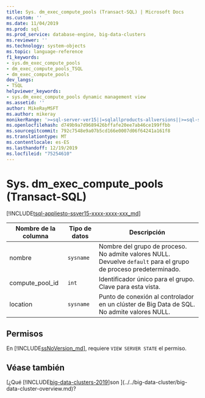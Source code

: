 ```yaml
---
title: Sys. dm_exec_compute_pools (Transact-SQL) | Microsoft Docs
ms.custom: ''
ms.date: 11/04/2019
ms.prod: sql
ms.prod_service: database-engine, big-data-clusters
ms.reviewer: ''
ms.technology: system-objects
ms.topic: language-reference
f1_keywords:
- sys.dm_exec_compute_pools
- dm_exec_compute_pools_TSQL
- dm_exec_compute_pools
dev_langs:
- TSQL
helpviewer_keywords:
- sys.dm_exec_compute_pools dynamic management view
ms.assetid: ''
author: MikeRayMSFT
ms.author: mikeray
monikerRange: '>=sql-server-ver15||=sqlallproducts-allversions||>=sql-server-linux-2017'
ms.openlocfilehash: d749b9a7d9689426bffafe20ee7ab46ce199ffbb
ms.sourcegitcommit: 792c7548e9a07b5cd166e0007d06f64241a161f8
ms.translationtype: MT
ms.contentlocale: es-ES
ms.lasthandoff: 12/19/2019
ms.locfileid: "75254610"
---
```

# <a name="sysdm_exec_compute_pools-transact-sql"></a>Sys. dm_exec_compute_pools (Transact-SQL)
[!INCLUDE[tsql-appliesto-ssver15-xxxx-xxxx-xxx_md](../../includes/tsql-appliesto-ssver15-xxxx-xxxx-xxx.md)]

|Nombre de la columna|Tipo de datos|Descripción|  
|-----------------|---------------|-----------------|  
|nombre|`sysname`|Nombre del grupo de proceso. No admite valores NULL. Devuelve `default` para el grupo de proceso predeterminado. |
|compute_pool_id|`int`|Identificador único para el grupo. Clave para esta vista.|  
|location|`sysname`|Punto de conexión al controlador en un clúster de Big Data de SQL. No admite valores NULL. |

## <a name="permissions"></a>Permisos

En [!INCLUDE[ssNoVersion_md](../../includes/ssnoversion-md.md)], requiere `VIEW SERVER STATE` el permiso.

## <a name="see-also"></a>Véase también

[¿Qué [!INCLUDE[big-data-clusters-2019](../../includes/ssbigdataclusters-ss-nover.md)]son ](../../big-data-cluster/big-data-cluster-overview.md)?
